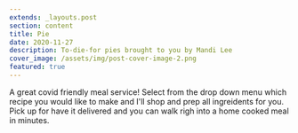 ```yaml
---
extends: _layouts.post
section: content
title: Pie
date: 2020-11-27
description: To-die-for pies brought to you by Mandi Lee
cover_image: /assets/img/post-cover-image-2.png
featured: true
---
```


A great covid friendly meal service! Select from the drop down menu which recipe you would like to make and I'll shop and prep all ingreidents for you. Pick up for have it delivered and you can walk righ into a home cooked meal in minutes.